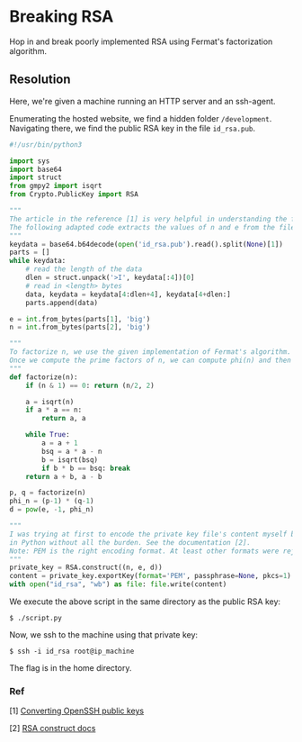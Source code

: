 # Breaking RSA
Hop in and break poorly implemented RSA using Fermat's factorization algorithm.

## Resolution
Here, we're given a machine running an HTTP server and an ssh-agent.

Enumerating the hosted website, we find a hidden folder `/development`. Navigating there, we find the public RSA key in the file `id_rsa.pub`.

```Python
#!/usr/bin/python3

import sys
import base64
import struct
from gmpy2 import isqrt
from Crypto.PublicKey import RSA

"""
The article in the reference [1] is very helpful in understanding the format of the file.
The following adapted code extracts the values of n and e from the file
"""
keydata = base64.b64decode(open('id_rsa.pub').read().split(None)[1])
parts = []
while keydata:
    # read the length of the data
    dlen = struct.unpack('>I', keydata[:4])[0]
    # read in <length> bytes
    data, keydata = keydata[4:dlen+4], keydata[4+dlen:]
    parts.append(data)

e = int.from_bytes(parts[1], 'big')
n = int.from_bytes(parts[2], 'big')

"""
To factorize n, we use the given implementation of Fermat's algorithm.
Once we compute the prime factors of n, we can compute phi(n) and then the private key d
"""
def factorize(n):
    if (n & 1) == 0: return (n/2, 2)

    a = isqrt(n)
    if a * a == n:
        return a, a

    while True:
        a = a + 1
        bsq = a * a - n
        b = isqrt(bsq)
        if b * b == bsq: break
    return a + b, a - b

p, q = factorize(n)
phi_n = (p-1) * (q-1)
d = pow(e, -1, phi_n)

"""
I was trying at first to encode the private key file's content myself based on its format. But found that this can be done
in Python without all the burden. See the documentation [2].
Note: PEM is the right encoding format. At least other formats were rejected in ssh connection.
"""
private_key = RSA.construct((n, e, d))
content = private_key.exportKey(format='PEM', passphrase=None, pkcs=1)
with open("id_rsa", "wb") as file: file.write(content)

```

We execute the above script in the same directory as the public RSA key:
```
$ ./script.py
```

Now, we ssh to the machine using that private key:
```
$ ssh -i id_rsa root@ip_machine
```

The flag is in the home directory.


### Ref
\[1\] [Converting OpenSSH public keys](https://blog.oddbit.com/post/2011-05-08-converting-openssh-public-keys/)

\[2\] [RSA construct docs](https://www.dlitz.net/software/pycrypto/api/current/Crypto.PublicKey.RSA-module.html#construct)

